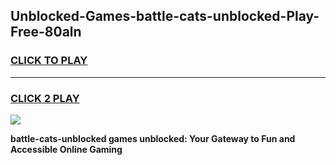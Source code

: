 
## Unblocked-Games-battle-cats-unblocked-Play-Free-80aln
<h3>
<a href="https://premium76.site?title=battle-cats-unblocked&ref=23A">CLICK TO PLAY</a></h3>
<hr>

<h3>
<a href="https://premium76.site?title=battle-cats-unblocked&ref=23A">CLICK 2 PLAY</a>
  
</h3>

<a href="https://premium76.site?title=battle-cats-unblocked&ref=23A"><img src="https://clearcache.store/games.png"></a>


**battle-cats-unblocked games unblocked: Your Gateway to Fun and Accessible Online Gaming**
